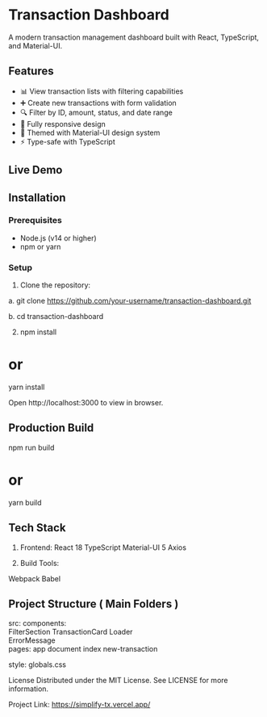 # Transaction Dashboard

A modern transaction management dashboard built with React, TypeScript, and Material-UI.

## Features

- 📊 View transaction lists with filtering capabilities
- ➕ Create new transactions with form validation
- 🔍 Filter by ID, amount, status, and date range
- 📱 Fully responsive design
- 🎨 Themed with Material-UI design system
- ⚡ Type-safe with TypeScript

## Live Demo

[View Live Demo]: https://simplify-tx.vercel.app/

## Installation

### Prerequisites

- Node.js (v14 or higher)
- npm or yarn

### Setup

1. Clone the repository:

  a. git clone https://github.com/your-username/transaction-dashboard.git
  
  b. cd transaction-dashboard

2. npm install
# or
yarn install

Open http://localhost:3000 to view in browser.


## Production Build

npm run build
# or
yarn build

## Tech Stack
1. Frontend:
React 18
TypeScript
Material-UI 5
Axios

2. Build Tools:

Webpack
Babel

## Project Structure ( Main Folders )
src:
  components:      
     FilterSection 
     TransactionCard 
     Loader          
     ErrorMessage   
  pages: 
     app
     document
     index 
     new-transaction 
  
  style:
      globals.css
              

License
Distributed under the MIT License. See LICENSE for more information.


Project Link: https://simplify-tx.vercel.app/
